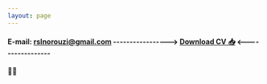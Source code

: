 ```yaml
---
layout: page 
---
```

#### E-mail: rslnorouzi@gmail.com  -----------------> [Download CV 📥](../sources/CV/rasoul_norouzi_cv.pdf) <-----------------
🐱‍💻

